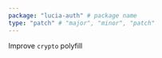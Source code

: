 ```yaml
---
package: "lucia-auth" # package name
type: "patch" # "major", "minor", "patch"
---
```


Improve `crypto` polyfill